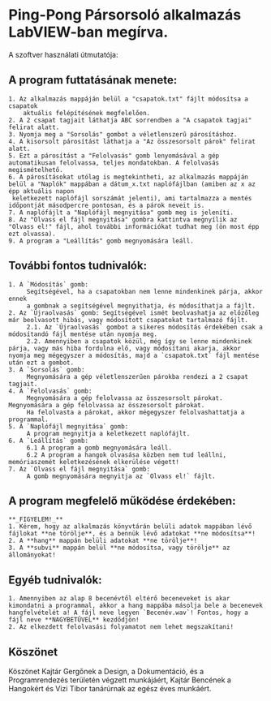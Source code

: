 # Ping-Pong Pársorsoló alkalmazás LabVIEW-ban megírva.
A szoftver használati útmutatója:

## A program futtatásának menete:

	1. Az alkalmazás mappáján belül a "csapatok.txt" fájlt módosítsa a csapatok
	    aktuális felépítésének megfelelően.
	2. A 2 csapat tagjait láthatja ABC sorrendben a "A csapatok tagjai" felirat alatt.
	3. Nyomja meg a "Sorsolás" gombot a véletlenszerű párosításhoz.
	4. A kisorsolt párosítást láthatja a "Az összesorsolt párok" felirat alatt.
	5. Ezt a párosítást a "Felolvasás" gomb lenyomásával a gép automatikusan felolvassa, teljes mondatokban. A felolvasás megismételhető.
	6. A párosításokat utólag is megtekintheti, az alkalmazás mappáján belül a "Naplók" mappában a dátum_x.txt naplófájlban (amiben az x az épp aktuális napon
     keletkezett naplófájl sorszámát jelenti), ami tartalmazza a mentés időpontját másodpercre pontosan, és a párok neveit is.
	7. A naplófájlt a "Naplófájl megnyitása" gomb meg is jeleníti.
	8. Az "Olvass el fájl megnyitása" gombra kattintva megnyílik az "Olvass el!" fájl, ahol további információkat tudhat meg (ön most épp ezt olvassa).
	9. A program a "Leállítás" gomb megnyomására leáll.

## További fontos tudnivalók:
 
	1. A `Módosítás` gomb:
		 Segítségével, ha a csapatokban nem lenne mindenkinek párja, akkor ennek
		 a gombnak a segítségével megnyithatja, és módosíthatja a fájlt.
	2. Az `Újraolvasás` gomb: Segítségével ismét beolvashatja az előzőleg már beolvasott hibás, vagy módosított csapatokat tartalmazó fájlt.
		 2.1. Az `Újraolvasás` gombot a sikeres módosítás érdekében csak a módosítandó fájl mentése után nyomja meg.
		 2.2. Amennyiben a csapatok közül, még így se lenne mindenkinek párja, vagy más hiba fordulna elő, vagy módosítani akarja, akkor nyomja meg mégegyszer a módosítás, majd a `csapatok.txt` fájl mentése után ezt a gombot.
	3. A `Sorsolás` gomb:
		 Megnyomására a gép véletlenszerűen párokba rendezi a 2 csapat tagjait.
	4. A `Felolvasás` gomb:
		 Megnyomására a gép felolvassa az összesorsolt párokat. Megnyomására a gép felolvassa az összesorsolt párokat.
		 Ha felolvasta a párokat, akkor mégegyszer felolvashattatja a programmal.
	5. A `Naplófájl megnyitása` gomb:
		 A program megnyitja a keletkezett naplófájlt.
	6. A `Leállítás` gomb:
		 6.1 A program a gomb megnyomására leáll.
		 6.2 A program a hangok olvasása közben nem tud leállni, memóriaszemét keletkezésének elkerülése végett!
	7. Az `Olvass el fájl megnyitása` gomb:
		 A gomb megnyomására megnyitja az `Olvass el!` fájlt.

## **A program megfelelő működése érdekében:**
	
	**_FIGYELEM!_**
	1. Kérem, hogy az alkalmazás könyvtárán belüli adatok mappában lévő fájlokat **ne törölje**, és a bennük lévő adatokat **ne módosítsa**!
	2. A **hang** mappán belüli adatokat **ne törölje**!
	3. A **subvi** mappán belül **ne módosítsa, vagy törölje** az állományokat!


## Egyéb tudnivalók:

	1. Amennyiben az alap 8 becenévtől eltérő beceneveket is akar kimondatni a programmal, akkor a hang mappába másolja bele a becenevek hangfelvételét a! A fájl neve legyen `Becenév.wav`! Fontos, hogy a fájl neve **NAGYBETŰVEL** kezdődjön!
	2. Az elkezdett felolvasási folyamatot nem lehet megszakítani!

## Köszönet
Köszönet Kajtár Gergőnek a Design, a Dokumentáció, és a Programrendezés területén végzett munkájáért, Kajtár Bencének a Hangokért és Vizi Tibor tanárúrnak az egész éves munkáért.
